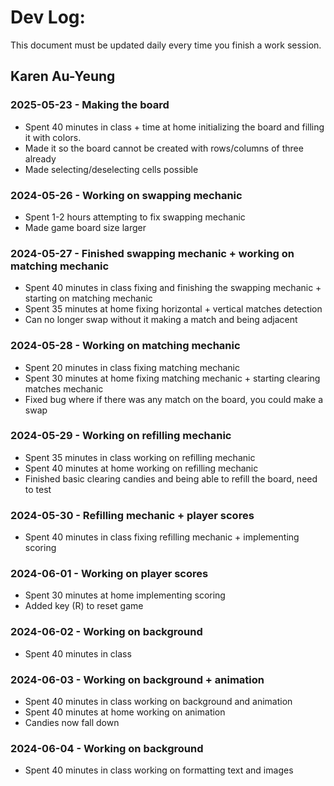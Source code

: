 # Dev Log:

This document must be updated daily every time you finish a work session.

## Karen Au-Yeung

### 2025-05-23 - Making the board
* Spent 40 minutes in class + time at home initializing the board and filling it with colors.
* Made it so the board cannot be created with rows/columns of three already
* Made selecting/deselecting cells possible

### 2024-05-26 - Working on swapping mechanic
* Spent 1-2 hours attempting to fix swapping mechanic
* Made game board size larger

### 2024-05-27 - Finished swapping mechanic + working on matching mechanic
* Spent 40 minutes in class fixing and finishing the swapping mechanic + starting on matching mechanic
* Spent 35 minutes at home fixing horizontal + vertical matches detection
* Can no longer swap without it making a match and being adjacent

### 2024-05-28 - Working on matching mechanic
* Spent 20 minutes in class fixing matching mechanic
* Spent 30 minutes at home fixing matching mechanic + starting clearing matches mechanic
* Fixed bug where if there was any match on the board, you could make a swap

### 2024-05-29 - Working on refilling mechanic
* Spent 35 minutes in class working on refilling mechanic
* Spent 40 minutes at home working on refilling mechanic
* Finished basic clearing candies and being able to refill the board, need to test

### 2024-05-30 - Refilling mechanic + player scores
* Spent 40 minutes in class fixing refilling mechanic + implementing scoring

### 2024-06-01 - Working on player scores
* Spent 30 minutes at home implementing scoring
* Added key (R) to reset game

### 2024-06-02 - Working on background
* Spent 40 minutes in class

### 2024-06-03 - Working on background + animation
* Spent 40 minutes in class working on background and animation
* Spent 40 minutes at home working on animation
* Candies now fall down

### 2024-06-04 - Working on background
* Spent 40 minutes in class working on formatting text and images
